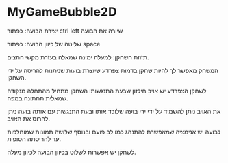 # MyGameBubble2D

יצירת הבועה: כפתור ctrl left שיורה את הבועה 

שליטה של כיוון הבועה: כפתור space   
 
תזוזת השחקן: למעלה ימינה שמאלה בעזרת מקשי החצים.

המשחק מאפשר לך להיות שחקן בדמות צפרדע שיוצרת בועות שניתנות להריסה על ידי השחקן.

לשחקן הצפרדע יש אויב חילזון שבעת התנגשותו השחקן מתחיל מהתחלה מנקודה שמאלית תחתונה במפה.

את האויב ניתן להשמיד על ידי ירי בועה שלוכד אותו ובעת התנגשות עם אותה בועה ניתן להרוס את האויב.

לבועה יש אנימציה שמאפשרת להתנהג כמו לב פועם ובנוסף שלושה תמונות שמוחלפות עד להריסתה הסופית.

לשחקן יש אפשרות לשלוט בכיוון הבועה לכיוון מעלה.
